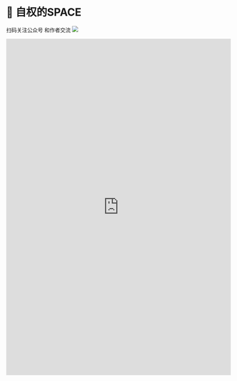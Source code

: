 # 📒 自权的SPACE


扫码关注公众号
和作者交流
![](https://obsidian-1324919814.cos.ap-chengdu.myqcloud.com/%E5%85%AC%E4%BC%97%E5%8F%B7logo.jpg)


<iframe src="https://selfbalancing.github.io/homepage/" width="600" height="900" frameborder="0" allowfullscreen></iframe>


